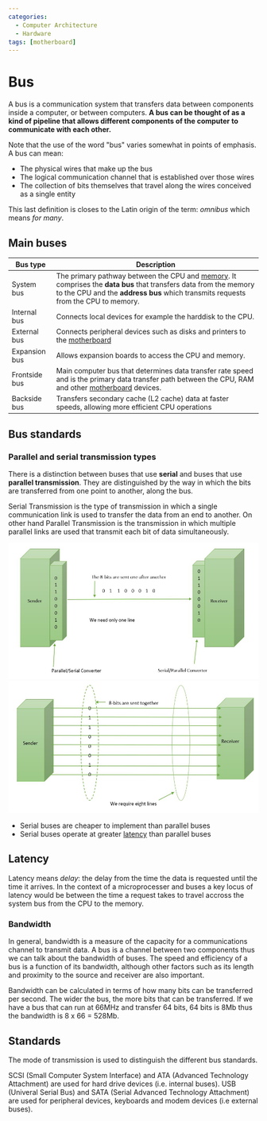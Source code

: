 ```yaml
---
categories:
  - Computer Architecture
  - Hardware
tags: [motherboard]
---
```


# Bus

A bus is a communication system that transfers data between components inside a computer, or between computers. **A bus can be thought of as a kind of pipeline that allows different components of the computer to communicate with each other.**

Note that the use of the word "bus" varies somewhat in points of emphasis. A bus can mean:

- The physical wires that make up the bus
- The logical communication channel that is established over those wires
- The collection of bits themselves that travel along the wires conceived as a single entity

This last definition is closes to the Latin origin of the term: _omnibus_ which means _for many_.

## Main buses

| Bus type      | Description                                                                                                                                                                                                                                      |
| ------------- | ------------------------------------------------------------------------------------------------------------------------------------------------------------------------------------------------------------------------------------------------ |
| System bus    | The primary pathway between the CPU and [memory](/Computer_Architecture/Memory/Memory.md). It comprises the **data bus** that transfers data from the memory to the CPU and the **address bus** which transmits requests from the CPU to memory. |
| Internal bus  | Connects local devices for example the harddisk to the CPU.                                                                                                                                                                                      |
| External bus  | Connects peripheral devices such as disks and printers to the [motherboard](/Electronics_and_Hardware/Motherboard.md)                                                                                                                            |
| Expansion bus | Allows expansion boards to access the CPU and memory.                                                                                                                                                                                            |
| Frontside bus | Main computer bus that determines data transfer rate speed and is the primary data transfer path between the CPU, RAM and other [motherboard](Electronics_and_Hardware/Motherboard.md) devices.                                                  |
| Backside bus  | Transfers secondary cache (L2 cache) data at faster speeds, allowing more efficient CPU operations                                                                                                                                               |

## Bus standards

### Parallel and serial transmission types

There is a distinction between buses that use **serial** and buses that use **parallel transmission**. They are distinguished by the way in which the bits are transferred from one point to another, along the bus.

Serial Transmission is the type of transmission in which a single communication link is used to transfer the data from an end to another. On other hand Parallel Transmission is the transmission in which multiple parallel links are used that transmit each bit of data simultaneously.

<img src="../_img/serial-transmission.jpg" width="800px"/>
<img src="../_img/parallel-transmission.jpg" width="800px"/>

- Serial buses are cheaper to implement than parallel buses
- Serial buses operate at greater [latency](/Computer_Architecture/Bus.md#latency) than parallel buses

## Latency

Latency means _delay_: the delay from the time the data is requested until the time it arrives. In the context of a microprocesser and buses a key locus of latency would be between the time a request takes to travel accross the system bus from the CPU to the memory.

### Bandwidth

In general, bandwidth is a measure of the capacity for a communications channel to transmit data. A bus is a channel between two components thus we can talk about the bandwidth of buses. The speed and efficiency of a bus is a function of its bandwidth, although other factors such as its length and proximity to the source and receiver are also important.

Bandwidth can be calculated in terms of how many bits can be transferred per second. The wider the bus, the more bits that can be transferred. If we have a bus that can run at 66MHz and transfer 64 bits, 64 bits is 8Mb thus the bandwidth is 8 x 66 = 528Mb.

## Standards

The mode of transmission is used to distinguish the different bus standards.

SCSI (Small Computer System Interface) and ATA (Advanced Technology Attachment) are used for hard drive devices (i.e. internal buses). USB (Univeral Serial Bus) and SATA (Serial Advanced Technology Attachment) are used for peripheral devices, keyboards and modem devices (i.e external buses).
